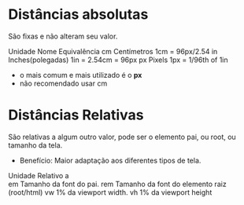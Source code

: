 # Distâncias absolutas <length>

São fixas e não alteram seu valor.

Unidade     Nome                Equivalência
cm          Centímetros         1cm = 96px/2.54
in          Inches(polegadas)   1in = 2.54cm = 96px
px          Pixels              1px = 1/96th of 1in


* o mais comum e mais utilizado é o **px**
* não recomendado usar cm

# Distâncias Relativas

São relativas a algum outro valor, pode ser o elemento pai, ou root, ou tamanho da tela.

* Benefício: Maior adaptação aos diferentes tipos de tela.

Unidade     Relativo a  
em          Tamanho da font do pai.
rem         Tamanho da font do elemento raiz (root/html)
vw          1% da viewport width.
vh          1% da viewport height